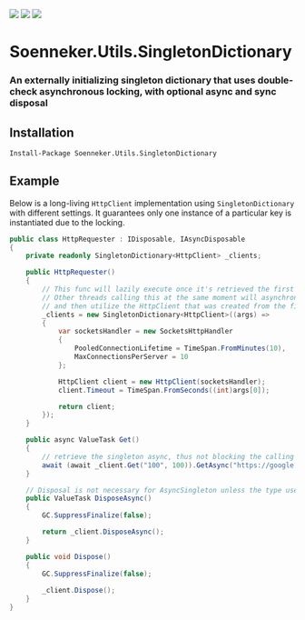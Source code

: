 [![](https://img.shields.io/nuget/v/Soenneker.Utils.SingletonDictionary.svg?style=for-the-badge)](https://www.nuget.org/packages/Soenneker.Utils.SingletonDictionary/)
[![](https://img.shields.io/github/actions/workflow/status/soenneker/soenneker.utils.singletondictionary/publish.yml?style=for-the-badge)](https://github.com/soenneker/soenneker.utils.singletondictionary/actions/workflows/publish.yml)
[![](https://img.shields.io/nuget/dt/Soenneker.Utils.SingletonDictionary.svg?style=for-the-badge)](https://www.nuget.org/packages/Soenneker.Utils.SingletonDictionary/)

# ![]() Soenneker.Utils.SingletonDictionary
### An externally initializing singleton dictionary that uses double-check asynchronous locking, with optional async and sync disposal

## Installation

```
Install-Package Soenneker.Utils.SingletonDictionary
```

## Example

Below is a long-living `HttpClient` implementation using `SingletonDictionary` with different settings. It guarantees only one instance of a particular key is instantiated due to the locking.

```csharp
public class HttpRequester : IDisposable, IAsyncDisposable
{
    private readonly SingletonDictionary<HttpClient> _clients;

    public HttpRequester()
    {
        // This func will lazily execute once it's retrieved the first time.
        // Other threads calling this at the same moment will asynchronously wait,
        // and then utilize the HttpClient that was created from the first caller.
        _clients = new SingletonDictionary<HttpClient>((args) =>
        {
            var socketsHandler = new SocketsHttpHandler
            {
                PooledConnectionLifetime = TimeSpan.FromMinutes(10),
                MaxConnectionsPerServer = 10
            };

            HttpClient client = new HttpClient(socketsHandler);
            client.Timeout = TimeSpan.FromSeconds((int)args[0]);

            return client;
        });
    }

    public async ValueTask Get()
    {
        // retrieve the singleton async, thus not blocking the calling thread
        await (await _client.Get("100", 100)).GetAsync("https://google.com");
    }

    // Disposal is not necessary for AsyncSingleton unless the type used is IDisposable/IAsyncDisposable
    public ValueTask DisposeAsync()
    {
        GC.SuppressFinalize(false);

        return _client.DisposeAsync();
    }

    public void Dispose()
    {
        GC.SuppressFinalize(false);
        
        _client.Dispose();
    }
}
```